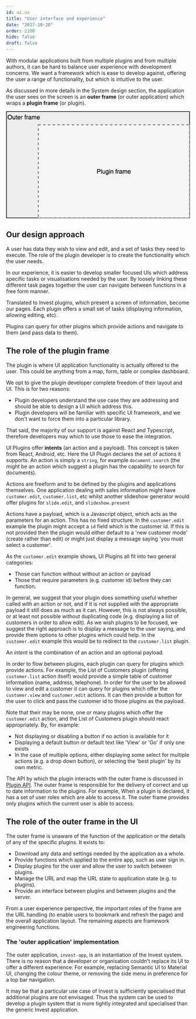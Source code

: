 ```yaml
---
id: ui.ux
title: "User interface and experience"
date: "2017-10-20"
order: 2100
hide: false
draft: false
---
```


With modular applications built from multiple plugins and from multiple authors, it can be hard to balance user experience with development concerns. We want a framework which is ease to develop against, offering the user a range of functionality, but which is intuitive to the user.

As discussed in more details in the System design section, the application the user sees on the screen is an **outer frame** (or outer application) which wraps a **plugin frame** (or plugin).

![Invest UI frames](assets/images/ui-frames.png)

## Our design approach

A user has data they wish to view and edit, and a set of tasks they need to execute. The role of the plugin developer is to create the functionality which the user needs.

In our experience, it is easier to develop smaller focused UIs which address specific tasks or visualisations needed by the user. By loosely linking these different task pages together the user can navigate between functions in a free form manner.

Translated to Invest plugins, which present a screen of information, become our pages. Each plugin offers a small set of tasks (displaying information, allowing editing, etc).

Plugins can query for other plugins which provide actions and navigate to them (and pass data to them).


## The role of the plugin frame

The plugin is where UI application functionality is actually offered to the user. This could be anything from a map, form, table or complex dashboard. 

We opt to give the plugin developer complete freedom of their layout and UI. This is for two reasons:

* Plugin developers understand the use case they are addressing and should be able to design a UI which address this.
* Plugin developers will be familiar with specific UI framework, and we don't want to force them into a particular library.

That said, the majority of our support is against React and Typescript, therefore developers may which to use those to ease the integration.

UI Plugins offer **intents** (an action and a payload). This concept is taken from React, Android, etc. Here the UI Plugin declares the set of actions it supports. An action is simply a `string`, for example `document.search` (the might be an action which suggest a plugin has the capability to search for documents).

Actions are freeform and to be defined by the plugins and applications themselves. One application dealing with sales information might have `customer.edit`, `customer.list`, etc whilst another slideshow generator would offer plugins for `slide.edit`, and `slideshow.present`

Actions have a payload, which is a Javascript object, which acts as the parameters for an action. This has no fixed structure. In the `customer.edit` example the plugin might accept a `id` field which is the customer id. If this is not provided then the plugin would either default to a 'new customer mode' (create rather than edit) or might just display a message saying 'you must select a customer'.

As the `customer.edit` example shows, UI Plugins all fit into two general categories:

* Those can function without without an action or payload
* Those that require parameters (e.g. customer id) before they can function.

In general, we suggest that your plugin does something useful whether called with an action or not, and if it is not supplied with the appropriate payload it still does as much as it can. However, this is not always possible, or at least not possible without duplicating code (e.g. displaying a list of customers in order to allow edit). As we wish plugins to be focused, we suggest the right approach is to display a message to the user saying, and provide them options to other plugins which could help. In the `customer.edit` example this would be to redirect to the `customer.list` plugin.

An *intent* is the combination of an action and an optional payload.

In order to flow between plugins, each plugin can query for plugins which provide actions. For example, the List of Customers plugin (offering `customer.list` action itself) would provide a simple table of customer information (name, address, telephone). In order for the user to be allowed to view and edit a customer it can query for plugins which offer the `customer.view` and `customer.edit` actions. It can then provide a button for the user to click and pass the customer id to those plugins as the payload.

Note that their may be none, one or many plugins which offer the `customer.edit` action, and the List of Customers plugin should react appropriately. By, for example:

* Not displaying or disabling a button if no action is available for it
* Displaying a default button or default text like 'View' or 'Go' if only one exists
* In the case of multiple options, either displaying some select for multiple actions (e.g. a drop down button), or selecting the 'best plugin' by its own metric.

The API by which the plugin interacts with the outer frame is discussed in [Plugin API](ui.system-plugin.html). The outer frame is responsible for the delivery of correct and up to date information to the plugins. For example, When a plugin is declared, it has a set of user roles which are able to access it. The outer frame provides only plugins which the current user is able to access.

## The role of the outer frame in the UI

The outer frame is unaware of the function of the application or the details of any of the specific plugins. It exists to:

* Download any data and settings needed by the application as a whole.
* Provide functions which applied to the entire app, such as user sign in.
* Display plugins for the user and allow the user to switch between plugins.
* Manage the URL and map the URL state to application state (e.g. to plugins).
* Provide an interface between plugins and between plugins and the server.

From a user experience perspective, the important roles of the frame are the URL handling (to enable users to bookmark and refresh the page) and the overall application layout. The remaining aspects are framework engineering functions.

### The 'outer application' implementation

The outer application, `invest-app`, is an instantiation of the Invest system. There is no reason that a developer or organisation couldn't replace its UI to offer a different experience. For example, replacing Semantic UI to Material UI, changing the colour theme, or removing the side menu in preference for a top bar navigation.

It may be that a particular use case of Invest is sufficiently specialised that additional plugins are not envisaged. Thus the system can be used to develop a plugin system that is more tightly integrated and specialised than the generic Invest application.

